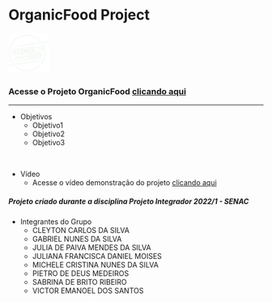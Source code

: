 # OrganicFood Project

![logo](https://raw.githubusercontent.com/JuliaMendes/organicFood/main/img/logo.png)

### Acesse o Projeto OrganicFood [clicando aqui](https://isorganicfood.netlify.app/)
------------------------------

* Objetivos
  * Objetivo1
  * Objetivo2
  * Objetivo3

<br>

* Vídeo
  * Acesse o vídeo demonstração do projeto [clicando aqui](https://youtu.be/pS-Y_RTcBvU)
##### Projeto criado durante a disciplina _Projeto Integrador 2022/1 - SENAC_ 
* Integrantes do Grupo
  * CLEYTON CARLOS DA SILVA
  * GABRIEL NUNES DA SILVA
  * JULIA DE PAIVA MENDES DA SILVA
  * JULIANA FRANCISCA DANIEL MOISES
  * MICHELE CRISTINA NUNES DA SILVA
  * PIETRO DE DEUS MEDEIROS
  * SABRINA DE BRITO RIBEIRO
  * VICTOR EMANOEL DOS SANTOS
